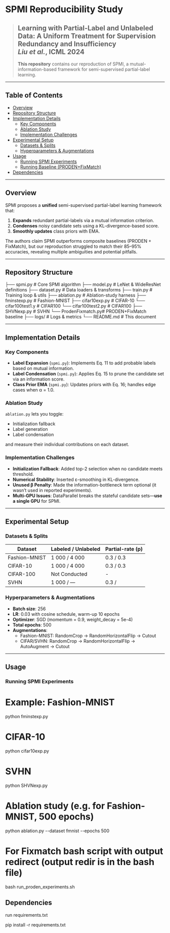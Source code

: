 # SPMI Reproducibility Study

> **Learning with Partial-Label and Unlabeled Data: A Uniform Treatment for Supervision Redundancy and Insufficiency**  
> *Liu et al.*, ICML 2024  
> ---------------------------  
> **This repository** contains our reproduction of SPMI, a mutual-information-based framework for semi-supervised partial-label learning. 

---

## Table of Contents

- [Overview](#overview)  
- [Repository Structure](#repository-structure)  
- [Implementation Details](#implementation-details)  
  - [Key Components](#key-components)  
  - [Ablation Study](#ablation-study)  
  - [Implementation Challenges](#implementation-challenges)  
- [Experimental Setup](#experimental-setup)  
  - [Datasets & Splits](#datasets--splits)  
  - [Hyperparameters & Augmentations](#hyperparameters--augmentations)  
- [Usage](#usage)  
  - [Running SPMI Experiments](#running-spmi-experiments)  
  - [Running Baseline (PRODEN+FixMatch)](#running-baseline-prodenfixmatch)  
- [Dependencies](#dependencies)  
---

## Overview

SPMI proposes a **unified** semi-supervised partial-label learning framework that:

1. **Expands** redundant partial-labels via a mutual information criterion.  
2. **Condenses** noisy candidate sets using a KL-divergence-based score.  
3. **Smoothly updates** class priors with EMA.

The authors claim SPMI outperforms composite baselines (PRODEN + FixMatch), but our reproduction struggled to match their 85–95% accuracies, revealing multiple ambiguities and potential pitfalls.

---

## Repository Structure
├── spmi.py # Core SPMI algorithm
├── model.py # LeNet & WideResNet definitions
├── dataset.py # Data loaders & transforms
├── train.py # Training loop & utils
├── ablation.py # Ablation-study harness
├── fminstexp.py # Fashion-MNIST
├── cifar10exp.py # CIFAR-10
└── cifar100test1.y # CIFAR100
└── cifar100test2.py # CIFAR100
├── SHVNexp.py # SVHN
└── ProdenFixmatch.py# PRODEN+FixMatch baseline
├── logs/ # Logs & metrics
└── README.md # This document


---

## Implementation Details

### Key Components

- **Label Expansion** (`spmi.py`): Implements Eq. 11 to add probable labels based on mutual information.  
- **Label Condensation** (`spmi.py`): Applies Eq. 15 to prune the candidate set via an information score.  
- **Class Prior EMA** (`spmi.py`): Updates priors with Eq. 16; handles edge cases when α = 1.0.  

### Ablation Study

`ablation.py` lets you toggle:
- Initialization fallback  
- Label generation  
- Label condensation  

and measure their individual contributions on each dataset.

### Implementation Challenges

- **Initialization Fallback**: Added top-2 selection when no candidate meets threshold.  
- **Numerical Stability**: Inserted ε-smoothing in KL-divergence.  
- **Unused β Penalty**: Made the information-bottleneck term optional (it wasn’t used in reported experiments).  
- **Multi-GPU Issues**: DataParallel breaks the stateful candidate sets—**use a single GPU** for SPMI.

---

## Experimental Setup

### Datasets & Splits

| Dataset        | Labeled / Unlabeled | Partial-rate (p) |
| -------------- | ------------------- | ---------------- |
| Fashion-MNIST  | 1 000 / 4 000       | 0.3  / 0.3       |
| CIFAR-10       | 1 000 / 4 000       | 0.3  / 0.3       |
| CIFAR-100      | Not Conducted       |     -            |
| SVHN           | 1 000 /  —          | 0.3  /           |

### Hyperparameters & Augmentations

- **Batch size**: 256  
- **LR**: 0.03 with cosine schedule, warm-up 10 epochs  
- **Optimizer**: SGD (momentum = 0.9, weight_decay = 5e-4)  
- **Total epochs**: 500  
- **Augmentations**:  
  - Fashion-MNIST: RandomCrop → RandomHorizontalFlip → Cutout  
  - CIFAR/SVHN: RandomCrop → RandomHorizontalFlip → AutoAugment → Cutout  

---

## Usage

### Running SPMI Experiments

# Example: Fashion-MNIST
python fminstexp.py

# CIFAR-10
python cifar10exp.py

# SVHN
python SHVNexp.py

# Ablation study (e.g. for Fashion-MNIST, 500 epochs)
python ablation.py --dataset fmnist --epochs 500

# For Fixmatch bash script with output redirect (output redir is in the bash file)
bash run_proden_experiments.sh

## Dependencies
run requirements.txt

pip install -r requirements.txt





